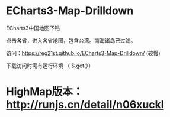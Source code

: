 # ECharts3-Map-Drilldown

ECharts3中国地图下钻

点击各省，进入各省地图，包含台湾。南海诸岛已过滤。
 

访问：https://reg21st.github.io/ECharts3-Map-Drilldown/  (较慢)

下载访问时需有运行环境 （  $.get(））

# HighMap版本：http://runjs.cn/detail/n06xuckl

